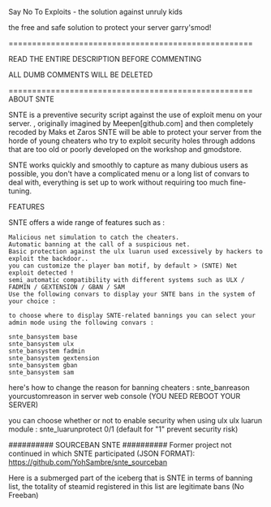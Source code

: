 Say No To Exploits - the solution against unruly kids

the free and safe solution to protect your server garry'smod!

====================================================

READ THE ENTIRE DESCRIPTION BEFORE COMMENTING

ALL DUMB COMMENTS WILL BE DELETED

====================================================
ABOUT SNTE


SNTE is a preventive security script against the use of exploit menu on your server. , originally imagined by Meepen[github.com] and then completely recoded by Maks et Zaros SNTE will be able to protect your server from the horde of young cheaters who try to exploit security holes through addons that are too old or poorly developed on the workshop and gmodstore.

SNTE works quickly and smoothly to capture as many dubious users as possible, you don't have a complicated menu or a long list of convars to deal with, everything is set up to work without requiring too much fine-tuning.

FEATURES


SNTE offers a wide range of features such as :

    Malicious net simulation to catch the cheaters.
    Automatic banning at the call of a suspicious net.
    Basic protection against the ulx luarun used excessively by hackers to exploit the backdoor..
    you can customize the player ban motif, by default > (SNTE) Net exploit detected !
    semi_automatic compatibility with different systems such as ULX / FADMIN / GEXTENSION / GBAN / SAM
    Use the following convars to display your SNTE bans in the system of your choice :

    to choose where to display SNTE-related bannings you can select your admin mode using the following convars :

    snte_bansystem base
    snte_bansystem ulx
    snte_bansystem fadmin
    snte_bansystem gextension
    snte_bansystem gban
    snte_bansystem sam


here's how to change the reason for banning cheaters :
snte_banreason yourcustomreason in server web console (YOU NEED REBOOT YOUR SERVER)

you can choose whether or not to enable security when using ulx ulx luarun module :
snte_luarunprotect 0/1 (default for "1" prevent security risk)

##########
SOURCEBAN SNTE
##########
Former project not continued in which SNTE participated (JSON FORMAT):
https://github.com/YohSambre/snte_sourceban

Here is a submerged part of the iceberg that is SNTE in terms of banning list, the totality of steamid registered in this list are legitimate bans (No Freeban)
